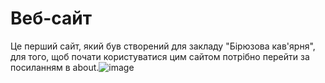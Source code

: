 # Веб-сайт
Це перший сайт, який був створений для закладу "Бірюзова кав'ярня", для того, щоб почати користуватися цим сайтом потрібно перейти за посиланням в about.![image](https://github.com/M4trow/predprac/assets/92012265/d57bc3f6-31c4-47fd-8277-168f51f7186e)



